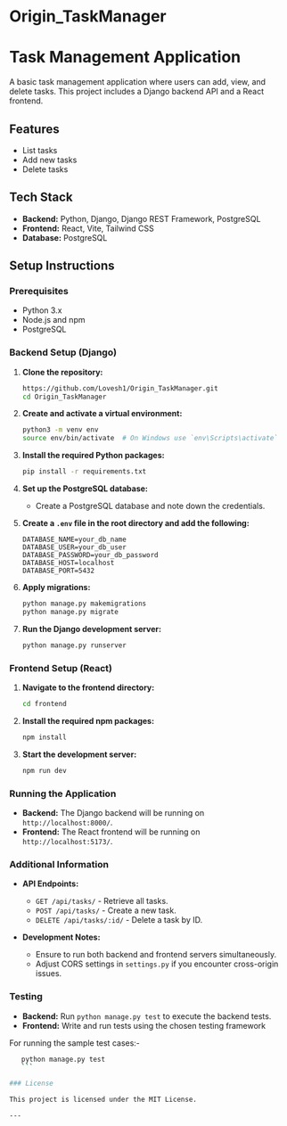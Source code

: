 # Origin_TaskManager

# Task Management Application

A basic task management application where users can add, view, and delete tasks. This project includes a Django backend API and a React frontend.

## Features

- List tasks
- Add new tasks
- Delete tasks

## Tech Stack

- **Backend:** Python, Django, Django REST Framework, PostgreSQL
- **Frontend:** React, Vite, Tailwind CSS
- **Database:** PostgreSQL

## Setup Instructions

### Prerequisites

- Python 3.x
- Node.js and npm
- PostgreSQL

### Backend Setup (Django)

1. **Clone the repository:**

    ```bash
    https://github.com/Lovesh1/Origin_TaskManager.git
    cd Origin_TaskManager
    ```

2. **Create and activate a virtual environment:**

    ```bash
    python3 -m venv env
    source env/bin/activate  # On Windows use `env\Scripts\activate`
    ```

3. **Install the required Python packages:**

    ```bash
    pip install -r requirements.txt
    ```

4. **Set up the PostgreSQL database:**

    - Create a PostgreSQL database and note down the credentials.

5. **Create a `.env` file in the root directory and add the following:**

    ```
    DATABASE_NAME=your_db_name
    DATABASE_USER=your_db_user
    DATABASE_PASSWORD=your_db_password
    DATABASE_HOST=localhost
    DATABASE_PORT=5432
    ```

6. **Apply migrations:**

    ```bash
    python manage.py makemigrations
    python manage.py migrate
    ```

7. **Run the Django development server:**

    ```bash
    python manage.py runserver
    ```

### Frontend Setup (React)

1. **Navigate to the frontend directory:**

    ```bash
    cd frontend
    ```

2. **Install the required npm packages:**

    ```bash
    npm install
    ```

3. **Start the development server:**

    ```bash
    npm run dev
    ```

### Running the Application

- **Backend:** The Django backend will be running on `http://localhost:8000/`.
- **Frontend:** The React frontend will be running on `http://localhost:5173/`.


### Additional Information

- **API Endpoints:**
  - `GET /api/tasks/` - Retrieve all tasks.
  - `POST /api/tasks/` - Create a new task.
  - `DELETE /api/tasks/:id/` - Delete a task by ID.

- **Development Notes:**
  - Ensure to run both backend and frontend servers simultaneously.
  - Adjust CORS settings in `settings.py` if you encounter cross-origin issues.

### Testing

- **Backend:** Run `python manage.py test` to execute the backend tests.
- **Frontend:** Write and run tests using the chosen testing framework

For running the sample test cases:- 
 ```bash
    python manage.py test
    ```

### License

This project is licensed under the MIT License.

---


